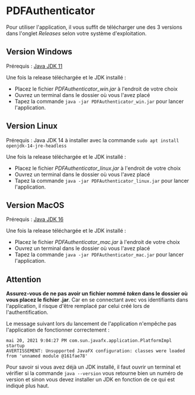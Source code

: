 # PDFAuthenticator

Pour utiliser l'application, il vous suffit de télécharger une des 3 versions dans l'onglet *Releases* selon votre système d'exploitation.



## Version Windows

Prérequis : [Java JDK 11](https://adoptopenjdk.net/)

Une fois la release téléchargée et le JDK installé : 

- Placez le fichier *PDFAuthenticator_win.jar* à l'endroit de votre choix 
- Ouvrez un terminal dans le dossier où vous l'avez placé
- Tapez la commande `java -jar PDFAuthenticator_win.jar` pour lancer l'application.



## Version Linux

Prérequis : Java JDK 14 à installer avec la commande `sudo apt install openjdk-14-jre-headless`

Une fois la release téléchargée et le JDK installé : 

- Placez le fichier *PDFAuthenticator_linux.jar* à l'endroit de votre choix 
- Ouvrez un terminal dans le dossier où vous l'avez placé
- Tapez la commande `java -jar PDFAuthenticator_linux.jar` pour lancer l'application.



## Version MacOS

Prérequis : [Java JDK 16](https://adoptopenjdk.net/releases.html?variant=openjdk16&jvmVariant=hotspot)

Une fois la release téléchargée et le JDK installé : 

- Placez le fichier *PDFAuthenticator_mac.jar* à l'endroit de votre choix 
- Ouvrez un terminal dans le dossier où vous l'avez placé
- Tapez la commande `java -jar PDFAuthenticator_mac.jar` pour lancer l'application.



## Attention

**Assurez-vous de ne pas avoir un fichier nommé *token* dans le dossier où vous placez le fichier .jar**. Car en se connectant avec vos identifiants dans l'application, il risque d'être remplacé par celui créé lors de l'authentification.



Le message suivant lors du lancement de l'application n'empêche pas l'application de fonctionner correctement :

```
mai 20, 2021 9:04:27 PM com.sun.javafx.application.PlatformImpl startup
AVERTISSEMENT: Unsupported JavaFX configuration: classes were loaded from 'unnamed module @161fae78'
```



Pour savoir si vous avez déjà un JDK installé, il faut ouvrir un terminal et vérifier si la commande `java --version` vous retourne bien un numéro de version et sinon vous devez installer un JDK en fonction de ce qui est indiqué plus haut.
